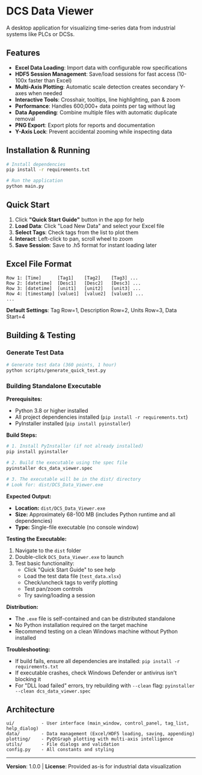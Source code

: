 # DCS Data Viewer

A desktop application for visualizing time-series data from industrial systems like PLCs or DCSs.

## Features

- **Excel Data Loading**: Import data with configurable row specifications
- **HDF5 Session Management**: Save/load sessions for fast access (10-100x faster than Excel)
- **Multi-Axis Plotting**: Automatic scale detection creates secondary Y-axes when needed
- **Interactive Tools**: Crosshair, tooltips, line highlighting, pan & zoom
- **Performance**: Handles 600,000+ data points per tag without lag
- **Data Appending**: Combine multiple files with automatic duplicate removal
- **PNG Export**: Export plots for reports and documentation
- **Y-Axis Lock**: Prevent accidental zooming while inspecting data

## Installation & Running

```bash
# Install dependencies
pip install -r requirements.txt

# Run the application
python main.py
```

## Quick Start

1. Click **"Quick Start Guide"** button in the app for help
2. **Load Data**: Click "Load New Data" and select your Excel file
3. **Select Tags**: Check tags from the list to plot them
4. **Interact**: Left-click to pan, scroll wheel to zoom
5. **Save Session**: Save to .h5 format for instant loading later

## Excel File Format

```
Row 1: [Time]      [Tag1]    [Tag2]    [Tag3] ...
Row 2: [datetime]  [Desc1]   [Desc2]   [Desc3] ...
Row 3: [datetime]  [unit1]   [unit2]   [unit3] ...
Row 4: [timestamp] [value1]  [value2]  [value3] ...
...
```

**Default Settings**: Tag Row=1, Description Row=2, Units Row=3, Data Start=4

## Building & Testing

### Generate Test Data

```bash
# Generate test data (360 points, 1 hour)
python scripts/generate_quick_test.py
```

### Building Standalone Executable

**Prerequisites:**
- Python 3.8 or higher installed
- All project dependencies installed (`pip install -r requirements.txt`)
- PyInstaller installed (`pip install pyinstaller`)

**Build Steps:**

```bash
# 1. Install PyInstaller (if not already installed)
pip install pyinstaller

# 2. Build the executable using the spec file
pyinstaller dcs_data_viewer.spec

# 3. The executable will be in the dist/ directory
# Look for: dist/DCS_Data_Viewer.exe
```

**Expected Output:**
- **Location:** `dist/DCS_Data_Viewer.exe`
- **Size:** Approximately 68-100 MB (includes Python runtime and all dependencies)
- **Type:** Single-file executable (no console window)

**Testing the Executable:**

1. Navigate to the `dist` folder
2. Double-click `DCS_Data_Viewer.exe` to launch
3. Test basic functionality:
   - Click "Quick Start Guide" to see help
   - Load the test data file (`test_data.xlsx`)
   - Check/uncheck tags to verify plotting
   - Test pan/zoom controls
   - Try saving/loading a session

**Distribution:**
- The `.exe` file is self-contained and can be distributed standalone
- No Python installation required on the target machine
- Recommend testing on a clean Windows machine without Python installed

**Troubleshooting:**
- If build fails, ensure all dependencies are installed: `pip install -r requirements.txt`
- If executable crashes, check Windows Defender or antivirus isn't blocking it
- For "DLL load failed" errors, try rebuilding with `--clean` flag: `pyinstaller --clean dcs_data_viewer.spec`

## Architecture

```
ui/          - User interface (main_window, control_panel, tag_list, help_dialog)
data/        - Data management (Excel/HDF5 loading, saving, appending)
plotting/    - PyQtGraph plotting with multi-axis intelligence
utils/       - File dialogs and validation
config.py    - All constants and styling
```

---

**Version**: 1.0.0 | **License**: Provided as-is for industrial data visualization
